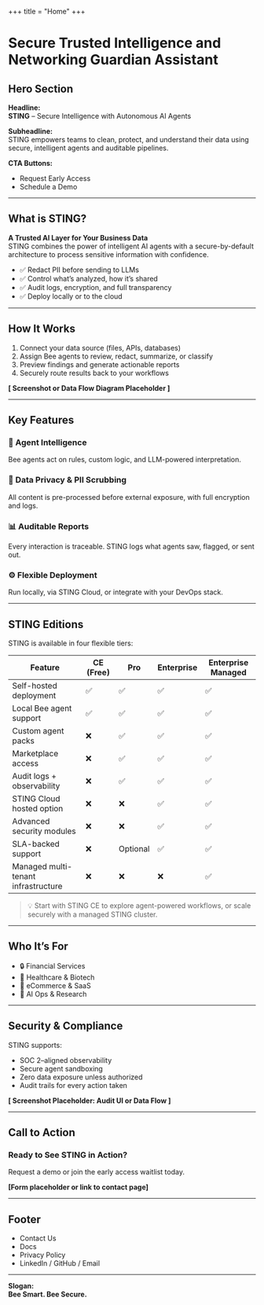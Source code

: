 +++
title = "Home"
+++


# Secure Trusted Intelligence and Networking Guardian Assistant

## Hero Section
**Headline:**  
**STING** – Secure Intelligence with Autonomous AI Agents

**Subheadline:**  
STING empowers teams to clean, protect, and understand their data using secure, intelligent agents and auditable pipelines.

**CTA Buttons:**  
- Request Early Access
- Schedule a Demo

---

## What is STING?

**A Trusted AI Layer for Your Business Data**  
STING combines the power of intelligent AI agents with a secure-by-default architecture to process sensitive information with confidence.

- ✅ Redact PII before sending to LLMs  
- ✅ Control what’s analyzed, how it’s shared  
- ✅ Audit logs, encryption, and full transparency  
- ✅ Deploy locally or to the cloud  

---

## How It Works

1. Connect your data source (files, APIs, databases)  
2. Assign Bee agents to review, redact, summarize, or classify  
3. Preview findings and generate actionable reports  
4. Securely route results back to your workflows

**[ Screenshot or Data Flow Diagram Placeholder ]**

---

## Key Features

### 🧠 Agent Intelligence
Bee agents act on rules, custom logic, and LLM-powered interpretation.

### 🔐 Data Privacy & PII Scrubbing
All content is pre-processed before external exposure, with full encryption and logs.

### 📊 Auditable Reports
Every interaction is traceable. STING logs what agents saw, flagged, or sent out.

### ⚙️ Flexible Deployment
Run locally, via STING Cloud, or integrate with your DevOps stack.

---

## STING Editions

STING is available in four flexible tiers:

| Feature                          | CE (Free) | Pro | Enterprise | Enterprise Managed |
|----------------------------------|-----------|-----|------------|---------------------|
| Self-hosted deployment           | ✅         | ✅  | ✅          | ✅                   |
| Local Bee agent support          | ✅         | ✅  | ✅          | ✅                   |
| Custom agent packs               | ❌         | ✅  | ✅          | ✅                   |
| Marketplace access               | ❌         | ✅  | ✅          | ✅                   |
| Audit logs + observability       | ❌         | ✅  | ✅          | ✅                   |
| STING Cloud hosted option        | ❌         | ❌  | ✅          | ✅                   |
| Advanced security modules        | ❌         | ❌  | ✅          | ✅                   |
| SLA-backed support               | ❌         | Optional | ✅      | ✅                   |
| Managed multi-tenant infrastructure | ❌     | ❌  | ❌          | ✅                   |

> 💡 Start with STING CE to explore agent-powered workflows, or scale securely with a managed STING cluster.

---

## Who It’s For

- 🔒 Financial Services
- 🧬 Healthcare & Biotech
- 🛒 eCommerce & SaaS
- 🧠 AI Ops & Research

---

## Security & Compliance

STING supports:
- SOC 2–aligned observability
- Secure agent sandboxing
- Zero data exposure unless authorized
- Audit trails for every action taken

**[ Screenshot Placeholder: Audit UI or Data Flow ]**

---

## Call to Action

### Ready to See STING in Action?
Request a demo or join the early access waitlist today.

**[Form placeholder or link to contact page]**

---

## Footer
- Contact Us
- Docs
- Privacy Policy
- LinkedIn / GitHub / Email

---

**Slogan:**  
**Bee Smart. Bee Secure.**
